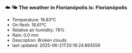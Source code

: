### ☁️ 🌤️  The weather in Florianópolis is: Florianópolis

- Temperature: 16.83°C
- On flesh: 16.61°C
- Relative air humidity: 78%
- Rain: 0.0 mm
- Description: Broken clouds
- last updated: 2025-06-21T20:18:24.893559
